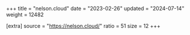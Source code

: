 +++
title = "nelson.cloud"
date = "2023-02-26"
updated = "2024-07-14"
weight = 12482

[extra]
source = "https://nelson.cloud/"
ratio = 51
size = 12
+++
